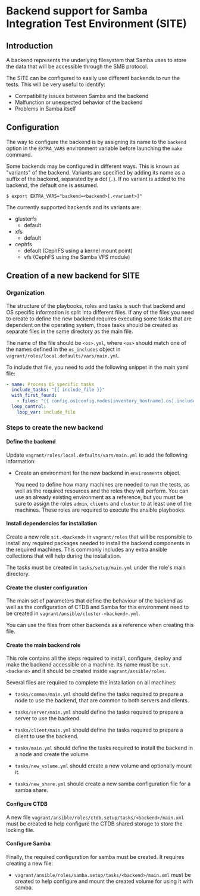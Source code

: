 # Backend support for Samba Integration Test Environment (SITE)

## Introduction

A backend represents the underlying filesystem that Samba uses to store the
data that will be accessible through the SMB protocol.

The SITE can be configured to easily use different backends to run the tests.
This will be very useful to identify:

  - Compatibility issues between Samba and the backend
  - Malfunction or unexpected behavior of the backend
  - Problems in Samba itself

## Configuration

The way to configure the backend is by assigning its name to the `backend`
option in the `EXTRA_VARS` environment variable before launching the `make`
command.

Some backends may be configured in different ways. This is known as "variants"
of the backend. Variants are specified by adding its name as a suffix of the
backend, separated by a dot (`.`). If no variant is added to the backend, the
default one is assumed.

   ```
   $ export EXTRA_VARS="backend=<backend>[.<variant>]"
   ```

The currently supported backends and its variants are:

  - glusterfs
    - default
  - xfs
    - default
  - cephfs
    - default (CephFS using a kernel mount point)
    - vfs (CephFS using the Samba VFS module)

## Creation of a new backend for SITE

### Organization

The structure of the playbooks, roles and tasks is such that backend and OS
specific information is split into different files. If any of the files you
need to create to define the new backend requires executing some tasks that
are dependent on the operating system, those tasks should be created as
separate files in the same directory as the main file.

The name of the file should be `<os>.yml`, where `<os>` should match one of the
names defined in the `os_includes` object in
`vagrant/roles/local.defaults/vars/main.yml`.

To include that file, you need to add the following snippet in the main yaml
file:

   ```yaml
   - name: Process OS specific tasks
     include_tasks: "{{ include_file }}"
     with_first_found:
       - files: "{{ config.os[config.nodes[inventory_hostname].os].includes }}"
     loop_control:
       loop_var: include_file
   ```

### Steps to create the new backend

#### Define the backend

Update `vagrant/roles/local.defaults/vars/main.yml` to add the following
information:

  - Create an environment for the new backend in `environments` object.

    You need to define how many machines are needed to run the tests, as well
    as the required resources and the roles they will perform. You can use an
    already existing environment as a reference, but you must be sure to assign
    the roles `admin`, `clients` and `cluster` to at least one of the machines.
    These roles are required to execute the ansible playbooks.

#### Install dependencies for installation

Create a new role `sit.<backend>` in `vagrant/roles` that will be responsible
to install any required packages needed to install the backend components in
the required machines. This commonly includes any extra ansible collections
that will help during the installation.

The tasks must be created in `tasks/setup/main.yml` under the role's main
directory.

#### Create the cluster configuration

The main set of parameters that define the behaviour of the backend as well as
the configuration of CTDB and Samba for this environment need to be created in
`vagrant/ansible/cluster-<backend>.yml`.

You can use the files from other backends as a reference when creating this
file.

#### Create the main backend role

This role contains all the steps required to install, configure, deploy and
make the backend accessible on a machine. Its name must be `sit.<backend>` and
it should be created inside `vagrant/ansible/roles`.

Several files are required to complete the installation on all machines:

  - `tasks/common/main.yml` should define the tasks required to prepare a node
    to use the backend, that are common to both servers and clients.

  - `tasks/server/main.yml` should define the tasks required to prepare a server
    to use the backend.

  - `tasks/client/main.yml` should define the tasks required to prepare a client
    to use the backend.

  - `tasks/main.yml` should define the tasks required to install the backend in
    a node and create the volume.

  - `tasks/new_volume.yml` should create a new volume and optionally mount it.

  - `tasks/new_share.yml` should create a new samba configuration file for a
    samba share.

#### Configure CTDB

A new file `vagrant/ansible/roles/ctdb.setup/tasks/<backend>/main.xml` must be
created to help configure the CTDB shared storage to store the locking file.

#### Configure Samba

Finally, the required configuration for samba must be created. It requires
creating a new file:

  - `vagrant/ansible/roles/samba.setup/tasks/<backend>/main.xml` must be created
    to help configure and mount the created volume for using it with samba.
